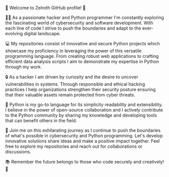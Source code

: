 👾 Welcome to Zelroth GitHub profile! 👋

🕵️‍♂️ As a passionate hacker and Python programmer I'm constantly exploring the fascinating world of cybersecurity and software development. With each line of code I strive to push the boundaries and adapt to the ever-evolving digital landscape. 

💻 My repositories consist of innovative and secure Python projects which showcase my proficiency in leveraging the power of this versatile programming language. From creating robust web applications to crafting efficient data analysis scripts I aim to demonstrate my expertise in Python through my work.

🔒 As a hacker I am driven by curiosity and the desire to uncover vulnerabilities in systems. Through responsible and ethical hacking practices I help organizations strengthen their security posture ensuring that their valuable assets remain protected from cyber threats.

🐍 Python is my go-to language for its simplicity readability and extensibility. I believe in the power of open-source collaboration and I actively contribute to the Python community by sharing my knowledge and developing tools that can benefit others in the field.

🌟 Join me on this exhilarating journey as I continue to push the boundaries of what's possible in cybersecurity and Python programming. Let's develop innovative solutions share ideas and make a positive impact together. Feel free to explore my repositories and reach out for collaborations or discussions.

📚 Remember the future belongs to those who code securely and creatively! 💪
